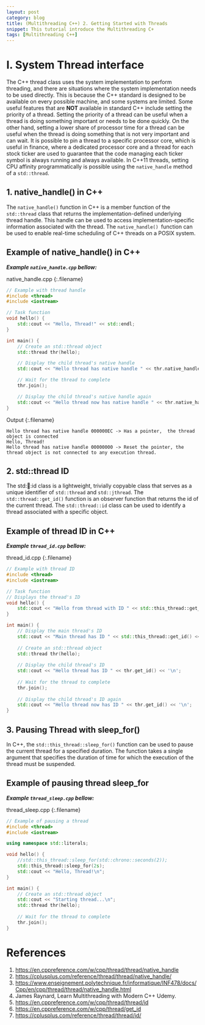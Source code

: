 ```yaml
---
layout: post
category: blog
title: (Multithreading C++) 2. Getting Started with Threads
snippet: This tutorial introduce the Multithreading C+
tags: [Multithreading C++]
---
```


# I. System Thread interface
The C++ thread class uses the system implementation to perform threading, and there are situations where the system implementation needs to be used directly. This is because the C++ standard is designed to be available on every possible machine, and some systems are limited. Some useful features that are **NOT** available in standard C++ include setting the priority of a thread. Setting the priority of a thread can be useful when a thread is doing something important or needs to be done quickly. On the other hand, setting a lower share of processor time for a thread can be useful when the thread is doing something that is not very important and can wait. It is possible to pin a thread to a specific processor core, which is useful in finance, where a dedicated processor core and a thread for each stock ticker are used to guarantee that the code managing each ticker symbol is always running and always available. In C++11 threads, setting CPU affinity programmatically is possible using the ```native_handle``` method of a ```std::thread```.

## 1. native_handle() in C++
The ```native_handle()``` function in C++ is a member function of the ```std::thread``` class that returns the implementation-defined underlying thread handle. This handle can be used to access implementation-specific information associated with the thread. The ```native_handle() ```function can be used to enable real-time scheduling of C++ threads on a POSIX system.


## Example of native_handle() in C++

___Example ```native_handle.cpp``` bellow:___ 

native_handle.cpp
{:.filename}
```c++
// Example with thread handle
#include <thread>
#include <iostream>

// Task function
void hello() {
	std::cout << "Hello, Thread!" << std::endl;
}

int main() {
	// Create an std::thread object
	std::thread thr(hello);

	// Display the child thread's native handle
	std::cout << "Hello thread has native handle " << thr.native_handle() << '\n';

	// Wait for the thread to complete
	thr.join();

	// Display the child thread's native handle again
	std::cout << "Hello thread now has native handle " << thr.native_handle() << '\n';
}

```
Output
{:.filename}
```
Hello thread has native handle 000000EC -> Has a pointer,  the thread object is connected
Hello, Thread!
Hello thread has native handle 00000000 -> Reset the pointer, the thread object is not connected to any execution thread.
```
## 2. std::thread ID
The std::thread::id class is a lightweight, trivially copyable class that serves as a unique identifier of ```std::thread``` and ```std::jthread```. The ```std::thread::get_id()``` function is an observer function that returns the id of the current thread. The ```std::thread::id``` class can be used to identify a thread associated with a specific object.

## Example of thread ID in C++

___Example ```thread_id.cpp``` bellow:___ 

thread_id.cpp
{:.filename}
```c++
// Example with thread ID
#include <thread>
#include <iostream>

// Task function
// Displays the thread's ID
void hello() {
	std::cout << "Hello from thread with ID " << std::this_thread::get_id() << '\n';
}

int main() {
	// Display the main thread's ID
	std::cout << "Main thread has ID " << std::this_thread::get_id() << '\n';
	
	// Create an std::thread object
	std::thread thr(hello);
	
	// Display the child thread's ID
	std::cout << "Hello thread has ID " << thr.get_id() << '\n';
	
	// Wait for the thread to complete
	thr.join();
	
	// Display the child thread's ID again
	std::cout << "Hello thread now has ID " << thr.get_id() << '\n';
}
```

## 3. Pausing Thread with sleep_for()
In C++, the ```std::this_thread::sleep_for()``` function can be used to pause the current thread for a specified duration. The function takes a single argument that specifies the duration of time for which the execution of the thread must be suspended. 

## Example of pausing thread sleep_for

___Example ```thread_sleep.cpp``` bellow:___ 

thread_sleep.cpp
{:.filename}
```c++
// Example of pausing a thread
#include <thread>
#include <iostream>

using namespace std::literals;

void hello() {
	//std::this_thread::sleep_for(std::chrono::seconds(2));
	std::this_thread::sleep_for(2s);
	std::cout << "Hello, Thread!\n";
}

int main() {
	// Create an std::thread object
	std::cout << "Starting thread...\n";
	std::thread thr(hello);
	
	// Wait for the thread to complete
	thr.join();
}
```


# References
1. https://en.cppreference.com/w/cpp/thread/thread/native_handle
2. https://cplusplus.com/reference/thread/thread/native_handle/
3. https://www.enseignement.polytechnique.fr/informatique/INF478/docs/Cpp/en/cpp/thread/thread/native_handle.html
4. James Raynard, Learn Multithreading with Modern C++ Udemy.
5. https://en.cppreference.com/w/cpp/thread/thread/id
6. https://en.cppreference.com/w/cpp/thread/get_id
7. https://cplusplus.com/reference/thread/thread/id/



